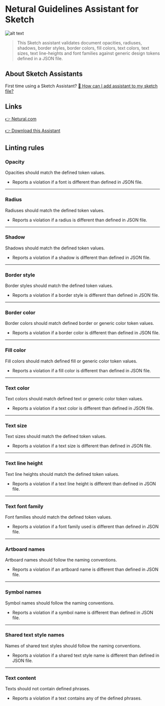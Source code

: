 # Netural Guidelines Assistant for Sketch

![alt text](https://www.netural.com/images/favicon-96x96.png)

> This Sketch assistant validates document opacities, radiuses, shadows, border styles, border
> colors, fill colors, text colors, text sizes, text line-heights and font families against generic
> design tokens defined in a JSON file.

## About Sketch Assistants

First time using a Sketch Assistant?
[🤔 How can I add assistant to my sketch file?](https://www.sketch.com/docs/assistants/#adding-an-assistant-from-a-url-or-file)

## Links

[👉 Netural.com](https://www.netural.com)

[👉 Download this Assistant](https://registry.npmjs.org/netural-guidelines-assistant/-/netural-guidelines-assistant-1.0.3.tgz)

## Linting rules

<h3>Opacity</h3>

Opacities should match the defined token values.

- Reports a violation if a font is different than defined in JSON file.

---

<h3>Radius</h3>

Radiuses should match the defined token values.

- Reports a violation if a radius is different than defined in JSON file.

---

<h3>Shadow</h3>

Shadows should match the defined token values.

- Reports a violation if a shadow is different than defined in JSON file.

---

<h3>Border style</h3>

Border styles should match the defined token values.

- Reports a violation if a border style is different than defined in JSON file.

---

<h3>Border color</h3>

Border colors should match defined border or generic color token values.

- Reports a violation if a border color is different than defined in JSON file.

---

<h3>Fill color</h3>

Fill colors should match defined fill or generic color token values.

- Reports a violation if a fill color is different than defined in JSON file.

---

<h3>Text color</h3>

Text colors should match defined text or generic color token values.

- Reports a violation if a text color is different than defined in JSON file.

---

<h3>Text size</h3>

Text sizes should match the defined token values.

- Reports a violation if a text size is different than defined in JSON file.

---

<h3>Text line height</h3>

Text line heights should match the defined token values.

- Reports a violation if a text line height is different than defined in JSON file.

---

<h3>Text font family</h3>

Font families should match the defined token values.

- Reports a violation if a font family used is different than defined in JSON file.

---

<h3>Artboard names</h3>

Artboard names should follow the naming conventions.

- Reports a violation if an artboard name is different than defined in JSON file.

---

<h3>Symbol names</h3>

Symbol names should follow the naming conventions.

- Reports a violation if a symbol name is different than defined in JSON file.

---

<h3>Shared text style names</h3>

Names of shared text styles should follow the naming conventions.

- Reports a violation if a shared text style name is different than defined in JSON file.

---

<h3>Text content</h3>

Texts should not contain defined phrases.

- Reports a violation if a text contains any of the defined phrases.
